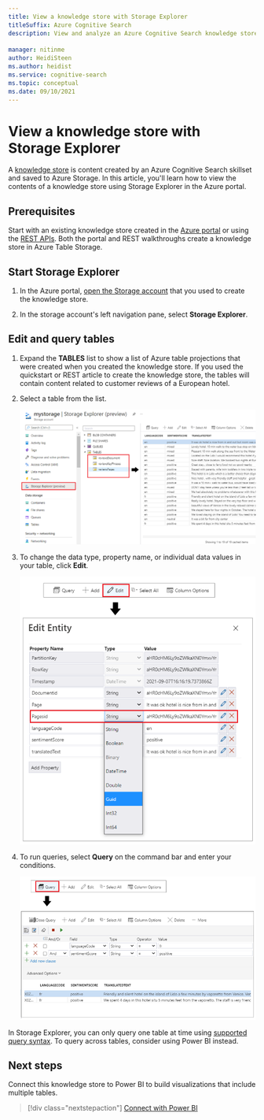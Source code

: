 ```yaml
---
title: View a knowledge store with Storage Explorer
titleSuffix: Azure Cognitive Search
description: View and analyze an Azure Cognitive Search knowledge store with the Azure portal's Storage Explorer.

manager: nitinme
author: HeidiSteen
ms.author: heidist
ms.service: cognitive-search
ms.topic: conceptual
ms.date: 09/10/2021
---
```


# View a knowledge store with Storage Explorer

A [knowledge store](knowledge-store-concept-intro.md) is content created by an Azure Cognitive Search skillset and saved to Azure Storage. In this article, you'll learn how to view the contents of a knowledge store using Storage Explorer in the Azure portal.

## Prerequisites

Start with an existing knowledge store created in the [Azure portal](knowledge-store-create-portal.md) or using the [REST APIs](knowledge-store-create-rest.md). Both the portal and REST walkthroughs create a knowledge store in Azure Table Storage.

## Start Storage Explorer

1. In the Azure portal, [open the Storage account](https://ms.portal.azure.com/#blade/HubsExtension/BrowseResourceBlade/resourceType/Microsoft.Storage%2storageAccounts/) that you used to create the knowledge store.

1. In the storage account's left navigation pane, select **Storage Explorer**.

## Edit and query tables

1. Expand the **TABLES** list to show a list of Azure table projections that were created when you created the knowledge store. If you used the quickstart or REST article to create the knowledge store, the tables will contain content related to customer reviews of a European hotel.

1. Select a table from the list.

   ![View tables in Storage Explorer](media/knowledge-store-view-storage-explorer/storage-explorer-tables.png "View tables in Storage Explorer")

1. To change the data type, property name, or individual data values in your table, click **Edit**.

   ![Edit table in Storage Explorer](media/knowledge-store-view-storage-explorer/storage-explorer-edit-table.png "Edit table in Storage Explorer")

1. To run queries, select **Query** on the command bar and enter your conditions.

   ![Query table in Storage Explorer](media/knowledge-store-view-storage-explorer/storage-explorer-query-table.png "Query table in Storage Explorer")

In Storage Explorer, you can only query one table at time using [supported query syntax](/rest/api/storageservices/Querying-Tables-and-Entities). To query across tables, consider using Power BI instead.

## Next steps

Connect this knowledge store to Power BI to build visualizations that include multiple tables.

> [!div class="nextstepaction"]
> [Connect with Power BI](knowledge-store-connect-power-bi.md)
